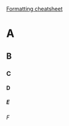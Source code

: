 [Formatting cheatsheet](https://docs.github.com/en/github/writing-on-github/basic-writing-and-formatting-syntax)

# A
## B
### C
#### D
##### E
###### F
